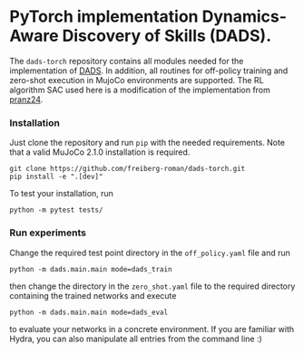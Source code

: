 # PyTorch implementation Dynamics-Aware Discovery of Skills (DADS).
The ``dads-torch`` repository contains all modules needed for the implementation of [DADS](https://arxiv.org/abs/1907.01657).
In addition, all routines for off-policy training and zero-shot execution in MujoCo environments are supported.
The RL algorithm SAC used here is a modification of the implementation from [pranz24](https://github.com/pranz24/pytorch-soft-actor-critic).

### Installation
Just clone the repository and run ``pip`` with the needed requirements. Note that a valid MuJoCo 2.1.0 installation is required.

    git clone https://github.com/freiberg-roman/dads-torch.git
    pip install -e ".[dev]"

To test your installation, run

    python -m pytest tests/

### Run experiments
Change the required test point directory in the ``off_policy.yaml`` file and run

    python -m dads.main.main mode=dads_train

then change the directory in the ``zero_shot.yaml`` file to the required directory containing the trained networks and
execute

    python -m dads.main.main mode=dads_eval

to evaluate your networks in a concrete environment. If you are familiar with Hydra, you can also manipulate all entries from the command line :)
